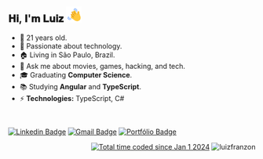 <!--- Gerado em: 19 de dezembro de 2024 -->

<h2>𝐇𝐢, 𝐈'𝐦 𝐋𝐮𝐢𝐳 <img width="32" src="./media/outros/handWaving.gif"/></h2> 

- 🎂 21 years old. <br>
- 💚 Passionate about technology. <br>
- 🏠 Living in São Paulo, Brazil. <br>
- 💬 Ask me about movies, games, hacking, and tech. <br>
- 🎓 Graduating **Computer Science**. <br>
- 📚 Studying **Angular** and **TypeScript**.  <br>
- ⚡ **Technologies:** TypeScript, C# <br>

<br>

[![Linkedin Badge](https://img.shields.io/badge/-luizffranzon-063f5b?style=flat-square&logo=linkedin&logoColor=white&link=https://www.linkedin.com/in/luizffranzon/)](https://www.linkedin.com/in/luizffranzon/) 
[![Gmail Badge](https://img.shields.io/badge/-luizfranzon@outlook.com-0078D4?style=flat-square&logo=microsoftoutlook&logoColor=white&link=mailto:luizfranzon@outlook.com)](mailto:luizfranzon@outlook.com)
[![Portfólio Badge](https://img.shields.io/badge/-Portfólio-black?style=flat-square&logo=devdotto&logoColor=white&link=https://dev.to/luizfranzon)](https://www.luizfranzon.dev/)

<p align="right">
<a href="https://wakatime.com/@018cc5b8-4926-4b2d-b692-9c7652807ce5"><img src="https://wakatime.com/badge/user/018cc5b8-4926-4b2d-b692-9c7652807ce5.svg" alt="Total time coded since Jan 1 2024" /></a>
<img src="https://visitcount.itsvg.in/api?id=luizfranzon&label=Profile%20Views&color=0&icon=8&pretty=true" alt="luizfranzon"/>
</p>

